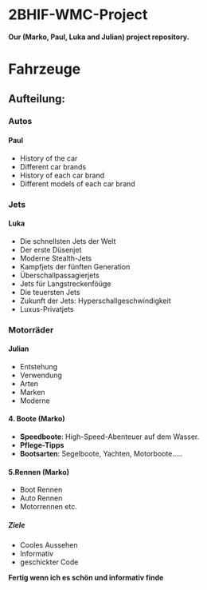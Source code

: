 # 2BHIF-WMC-Project
<strong> Our (Marko, Paul, Luka and Julian) project repository.</strong>

# Fahrzeuge
## Aufteilung:
### Autos
#### Paul
- History of the car
- Different car brands
- History of each car brand
- Different models of each car brand

### Jets
#### Luka
- Die schnellsten Jets der Welt
- Der erste Düsenjet
- Moderne Stealth-Jets
- Kampfjets der fünften Generation
- Überschallpassagierjets
- Jets für Langstreckenföüge
- Die teuersten Jets
- Zukunft der Jets: Hyperschallgeschwindigkeit
- Luxus-Privatjets

### Motorräder
#### Julian
+ Entstehung
+ Verwendung
+ Arten
+ Marken
+ Moderne

#### **4. Boote (Marko)**
- **Speedboote**: High-Speed-Abenteuer auf dem Wasser.
- **Pflege-Tipps**
- **Bootsarten**: Segelboote, Yachten, Motorboote.....

#### **5.Rennen (Marko)**
- Boot Rennen
- Auto Rennen
- Motorrennen etc.
##### Ziele
+ Cooles Aussehen
+ Informativ
+ geschickter Code

**Fertig wenn ich es schön und informativ finde**




